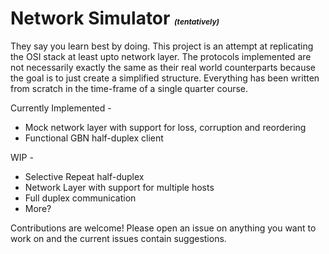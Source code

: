# Network Simulator <span style="font-size: 12px">_(tentatively)_</span>

They say you learn best by doing. This project is an attempt at replicating the OSI stack at least upto network layer. The protocols implemented are not necessarily exactly the same as their real world counterparts because the goal is to just create a simplified structure. Everything has been written from scratch in the time-frame of a single quarter course.

Currently Implemented -
 - Mock network layer with support for loss, corruption and reordering
 - Functional GBN half-duplex client

WIP - 
 - Selective Repeat half-duplex
 - Network Layer with support for multiple hosts
 - Full duplex communication
 - More?

Contributions are welcome! Please open an issue on anything you want to work on and the current issues contain suggestions.

